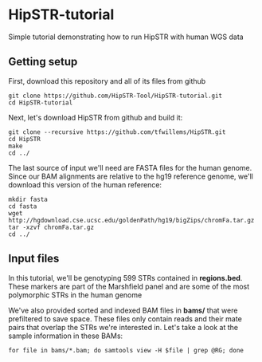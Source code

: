 # HipSTR-tutorial
Simple tutorial demonstrating how to run HipSTR with human WGS data

## Getting setup

First, download this repository and all of its files from github

    git clone https://github.com/HipSTR-Tool/HipSTR-tutorial.git
    cd HipSTR-tutorial

Next, let's download HipSTR from github and build it: 

    git clone --recursive https://github.com/tfwillems/HipSTR.git
    cd HipSTR
    make
    cd ../
    
The last source of input we'll need are FASTA files for the human genome.
Since our BAM alignments are relative to the hg19 reference genome, we'll
download this version of the human reference:

    mkdir fasta
    cd fasta
    wget http://hgdownload.cse.ucsc.edu/goldenPath/hg19/bigZips/chromFa.tar.gz
    tar -xzvf chromFa.tar.gz
    cd ../

## Input files
In this tutorial, we'll be  genotyping 599 STRs contained in **regions.bed**. These markers are part of the Marshfield panel and are some of the most polymorphic STRs in the human genome

We've also provided sorted and indexed BAM files in **bams/** that were prefiltered to save space. These files only contain reads and their mate pairs that overlap the STRs we're interested in. Let's take a look at the sample information in these BAMs:

    for file in bams/*.bam; do samtools view -H $file | grep @RG; done



